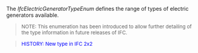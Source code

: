 ﻿The _IfcElectricGeneratorTypeEnum_ defines the range of types of electric generators available.

> <font size="-1">NOTE: This enumeration has been introduced to
		allow further detailing of the type information in future releases of
		IFC.</font>

> <font color="#0000FF" size="-1"> HISTORY: New type in IFC 2x2
		  </font>
>
